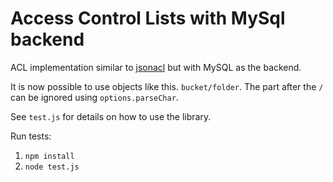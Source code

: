 Access Control Lists with MySql backend
=======================================

ACL implementation similar to [jsonacl](https://github.com/gizur/jsonacl)
but with MySQL as the backend.

It is now possible to use objects like this. `bucket/folder`. The part after
the `/` can be ignored using `options.parseChar`.

See `test.js` for details on how to use the library.

Run tests:

1. `npm install`
2. `node test.js`
